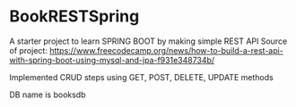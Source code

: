 # BookRESTSpring
A starter project to learn SPRING BOOT by making simple REST API
Source of project:
https://www.freecodecamp.org/news/how-to-build-a-rest-api-with-spring-boot-using-mysql-and-jpa-f931e348734b/

Implemented CRUD steps using GET, POST, DELETE, UPDATE methods

DB name is booksdb
